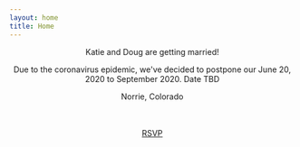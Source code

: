 ```yaml
---
layout: home
title: Home
---
```


<div style="text-align: center">
  <div id="home-page-text">
    <p>Katie and Doug are getting married!</p>
    <p class="blue-text big-text">Due to the coronavirus epidemic, we've decided to postpone our June 20, 2020 to September 2020. Date TBD</p>
    <p class="big-text">Norrie, Colorado</p>
  </div>
  <div id="photo-container" class="six-image">
    <img class="photo" src="{{ "/assets/img/kissing.jpg" | relative_url }}" alt="">
    <img class="photo" src="{{ "/assets/img/looking-at-camera.jpg" | relative_url }}" alt="">
    <img class="photo" src="{{ "/assets/img/looking-at-eachother.jpg" | relative_url }}" alt="">
    <img class="photo" src="{{ "/assets/img/meadow-walking.jpg" | relative_url }}" alt="">
    <img class="photo" src="{{ "/assets/img/mountains.jpg" | relative_url }}" alt="">
    <img class="photo" src="{{ "/assets/img/windy.jpg" | relative_url }}" alt="">
  </div>
  <br>
  <a id="rsvp" class="button after-photo" href="{{ "/rsvp" | relative_url }}">RSVP</a>

</div>
